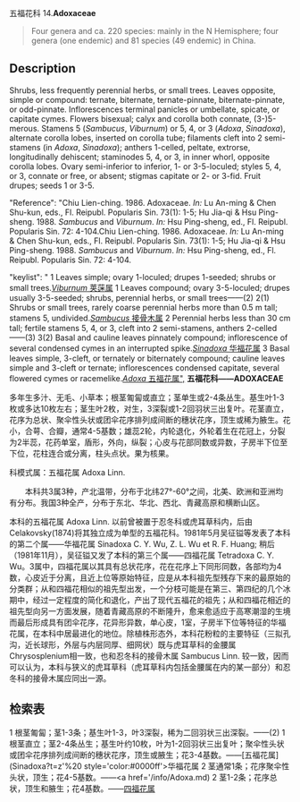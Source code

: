 五福花科
14.**Adoxaceae**

> Four genera and ca. 220 species: mainly in the N Hemisphere; four genera (one endemic) and 81 species (49 endemic) in China.


## Description
Shrubs, less frequently perennial herbs, or small trees. Leaves opposite, simple or compound: ternate, biternate, ternate-pinnate, biternate-pinnate, or odd-pinnate. Inflorescences terminal panicles or umbellate, spicate, or capitate cymes. Flowers bisexual; calyx and corolla both connate, (3-)5-merous. Stamens 5 (*Sambucus*, *Viburnum*) or 5, 4, or 3 (*Adoxa*, *Sinadoxa*), alternate corolla lobes, inserted on corolla tube; filaments cleft into 2 semi-stamens (in *Adoxa*, *Sinadoxa*); anthers 1-celled, peltate, extrorse, longitudinally dehiscent; staminodes 5, 4, or 3, in inner whorl, opposite corolla lobes. Ovary semi-inferior to inferior, 1- or 3-5-loculed; styles 5, 4, or 3, connate or free, or absent; stigmas capitate or 2- or 3-fid. Fruit drupes; seeds 1 or 3-5.

  "Reference": "Chiu Lien-ching. 1986. Adoxaceae. *In:* Lu An-ming &amp; Chen Shu-kun, eds., Fl. Reipubl. Popularis Sin. 73(1): 1-5; Hu Jia-qi &amp; Hsu Ping-sheng. 1988. *Sambucus* and *Viburnum*. *In:* Hsu Ping-sheng, ed., Fl. Reipubl. Popularis Sin. 72: 4-104.Chiu Lien-ching. 1986. Adoxaceae. *In:* Lu An-ming &amp; Chen Shu-kun, eds., Fl. Reipubl. Popularis Sin. 73(1): 1-5; Hu Jia-qi &amp; Hsu Ping-sheng. 1988. *Sambucus* and *Viburnum*. *In:* Hsu Ping-sheng, ed., Fl. Reipubl. Popularis Sin. 72: 4-104.

  "keylist": "
1 Leaves simple; ovary 1-loculed; drupes 1-seeded; shrubs or small trees.[*Viburnum* 荚蒾属](Viburnum.md)
1 Leaves compound; ovary 3-5-loculed; drupes usually 3-5-seeded; shrubs, perennial herbs, or small trees——(2)
2(1) Shrubs or small trees, rarely coarse perennial herbs more than 0.5 m tall; stamens 5, undivided.[*Sambucus* 接骨木属](Sambucus.md)
2 Perennial herbs less than 30 cm tall; fertile stamens 5, 4, or 3, cleft into 2 semi-stamens, anthers 2-celled——(3)
3(2) Basal and cauline leaves pinnately compound; inflorescence of several condensed cymes in an interrupted spike.[*Sinadoxa* 华福花属](Sinadoxa.md)
3 Basal leaves simple, 3-cleft, or ternately or biternately compound; cauline leaves simple and 3-cleft or ternate; inflorescences condensed capitate, several flowered cymes or racemelike.[*Adoxa* 五福花属",](Adoxa.md)
**五福花科——ADOXACEAE**

多年生多汁、无毛、小草本；根茎匍匐或直立；茎单生或2-4条丛生。基生叶1-3枚或多达10枚左右；茎生叶2枚，对生，3深裂或1-2回羽状三出复叶。花茎直立，花序为总状、聚伞性头状或团伞花序排列成间断的穗状花序，顶生或稀为腋生。花小，合萼、合瓣，通常4-5基数；雄蕊2轮，内轮退化，外轮着生在花冠上，分裂为2半蕊，花药单室，盾形，外向，纵裂；心皮与花部同数或异数，子房半下位至下位，花柱连合或分离，柱头点状。果为核果。

科模式属：五福花属 Adoxa Linn.
<p style='text-indent:28px'>本科共3属3种，产北温带，分布于北纬27°-60°之间，北美、欧洲和亚洲均有分布。我国3种全产，分布于东北、华北、西北、青藏高原和横断山区。

本科的五福花属 Adoxa Linn. 以前曾被置于忍冬科或虎耳草科内，后由 Celakovsky(1874)将其独立成为单型的五福花科。1981年5月吴征镒等发表了本科的第二个属——华福花属 Sinadoxa C. Y. Wu, Z. L. Wu et R. F. Huang; 稍后（1981年11月），吴征镒又发了本科的第三个属——四福花属 Tetradoxa C. Y. Wu。3属中，四福花属以其具有总状花序，花在花序上下同形同数，各部均为4数，心皮近于分离，且近上位等原始特征，应是从本科祖先型残存下来的最原始的分类群；从和四福花相似的祖先型出发，一个分枝可能是在第三、第四纪的几个冰期中，经过一定程度的简化和退化，产出了现代五福花的祖先；从和四福花相近的祖先型向另一方面发展，随着青藏高原的不断隆升，愈来愈适应于高寒潮湿的生境而最后形成具有团伞花序，花异形异数，单心皮，1室，子房半下位等特征的华福花属，在本科中居最进化的地位。除植株形态外，本科花粉粒的主要特征（三拟孔沟，近长球形，外层与内层同厚、细网状）既与虎耳草科的金腰属 Chrysosplenium相一致，也和忍冬科的接骨木属 Sambucus Linn. 较一致，因而可以认为，本科与狭义的虎耳草科（虎耳草科内包括金腰属在内的某一部分）和忍冬科的接骨木属应同出一源。

## 检索表

1 根茎匍匐；茎1-3条；基生叶1-3，叶3深裂，稀为二回羽状三出深裂。——(2)
1 根茎直立；茎2-4条丛生；基生叶约10枚，叶为1-2回羽状三出复叶；聚伞性头状或团伞花序排列成间断的穗状花序，顶生或腋生；花3-4基数。——[五福花属](Sinadoxa?t=z'%20 style='color:#0000ff'>华福花属</a>
2 茎通常1条；花序聚伞性头状，顶生；花4-5基数。——<a href='/info/Adoxa.md)
2 茎1-2条；花序总状，顶生和腋生；花4基数。——<a href='/info/Tetradoxa?t=z'>四福花属</a>
